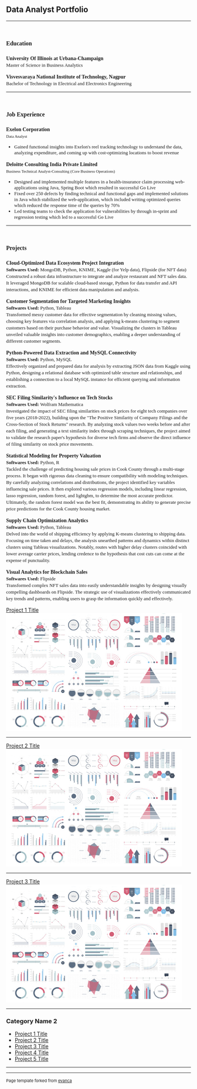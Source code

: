 ## Data Analyst Portfolio

---

<h1> <span style="font-family: Times New Roman; font-size: 16px;">Education</span></h1>

<p>
  <span style="font-family: Times New Roman; font-size: 14px;"><b>University Of Illinois at Urbana-Champaign</b></span>
  <br>
  <span style="font-family: Times New Roman; font-size: 13px;">Master of Science in Business Analytics</span>
</p>

<p>
  <span style="font-family: Times New Roman; font-size: 14px;"><b>Visvesvaraya National Institute of Technology, Nagpur</b></span>
  <br>
  <span style="font-family: Times New Roman; font-size: 13px;">Bachelor of Technology in Electrical and Electronics Engineering</span>
</p>

---

<h1> <span style="font-family: Times New Roman; font-size: 16px;">Job Experience</span></h1>

<p>
  <span style="font-family: Times New Roman; font-size: 14px;"><b>Exelon Corporation</b></span>
  <br>
  <span style="font-family: Times New Roman; font-size: 11px;">Data Analyst</span>
  <br>
  <ul style="font-family: Times New Roman; font-size: 13px;">
  <li>Gained functional insights into Exelon's reel tracking technology to understand the data, analyzing expenditure, and coming up with cost-optimizing locations to boost revenue</li>
  </ul>
</p>

<p>
  <span style="font-family: Times New Roman; font-size: 14px;"><b>Deloitte Consulting India Private Limited</b></span>
  <br>
  <span style="font-family: Times New Roman; font-size: 11px;">Business Technical Analyst-Consulting (Core Business Operations)</span>
  <br>
  <ul style="font-family: Times New Roman; font-size: 13px;">
  <li>Designed and implemented multiple features in a health-insurance claim processing web-applications using Java, Spring Boot which resulted in successful Go Live </li>
  <li>Fixed over 250 defects by finding technical and functional gaps and implemented solutions in Java which stabilized the web-application, which included writing optimized queries which reduced the response time of the queries  by 70% </li>
  <li>Led testing teams to check the application for vulnerabilities by through in-sprint and regression testing which led to a successful Go Live </li>
  </ul>
</p>

---

<h1> <span style="font-family: Times New Roman; font-size: 16px;">Projects</span></h1>

<p>
  <span style="font-family: Times New Roman; font-size: 14px;"><b>Cloud-Optimized Data Ecosystem Project Integration </b></span>
  <br>
   <span style="font-family: Times New Roman; font-size: 13px;"><b>Softwares Used: </b> MongoDB, Python, KNIME, Kaggle (for Yelp data), Flipside (for NFT data)</span>
  <br>
  <span style="font-family: Times New Roman; font-size: 13px;"> Constructed a robust data infrastructure to integrate and analyze restaurant and NFT sales data. It leveraged MongoDB for scalable cloud-based storage, Python for data transfer and API interactions, and KNIME for efficient data manipulation and analysis. </span>
</p>

<p>
  <span style="font-family: Times New Roman; font-size: 14px;"><b>Customer Segmentation for Targeted Marketing Insights</b></span>
  <br>
   <span style="font-family: Times New Roman; font-size: 13px;"><b>Softwares Used: </b> Python, Tableau</span>
  <br>
  <span style="font-family: Times New Roman; font-size: 13px;">Transformed messy customer data for effective segmentation by cleaning missing values, choosing key features via correlation analysis, and applying k-means clustering to segment customers based on their purchase behavior and value. Visualizing the clusters in Tableau unveiled valuable insights into customer demographics, enabling a deeper understanding of different customer segments.</span>
</p>

<p>
  <span style="font-family: Times New Roman; font-size: 14px;"><b>Python-Powered Data Extraction and MySQL Connectivity </b></span>
  <br>
   <span style="font-family: Times New Roman; font-size: 13px;"><b>Softwares Used: </b> Python, MySQL</span>
  <br>
  <span style="font-family: Times New Roman; font-size: 13px;">Effectively organized and prepared data for analysis by extracting JSON data from Kaggle using Python, designing a relational database with optimized table structure and relationships, and establishing a connection to a local MySQL instance for efficient querying and information extraction.</span>
</p>

<p>
  <span style="font-family: Times New Roman; font-size: 14px;"><b>SEC Filing Similarity's Influence on Tech Stocks</b></span>
  <br>
   <span style="font-family: Times New Roman; font-size: 13px;"><b>Softwares Used: </b> Wolfram Mathematica</span>
  <br>
  <span style="font-family: Times New Roman; font-size: 13px;">Investigated the impact of SEC filing similarities on stock prices for eight tech companies over five years (2018-2022), building upon the "The Positive Similarity of Company Filings and the Cross-Section of Stock Returns" research. By analyzing stock values two weeks before and after each filing, and generating a text similarity index through scraping techniques, the project aimed to validate the research paper's hypothesis for diverse tech firms and observe the direct influence of filing similarity on stock price movements.</span>
</p>

<p>
  <span style="font-family: Times New Roman; font-size: 14px;"><b>Statistical Modeling for Property Valuation</b></span>
  <br>
   <span style="font-family: Times New Roman; font-size: 13px;"><b>Softwares Used: </b> Python, R</span>
  <br>
  <span style="font-family: Times New Roman; font-size: 13px;">Tackled the challenge of predicting housing sale prices in Cook County through a multi-stage process. It began with rigorous data cleaning to ensure compatibility with modeling techniques. By carefully analyzing correlations and distributions, the project identified key variables influencing sale prices. It then explored various regression models, including linear regression, lasso regression, random forest, and lightgbm, to determine the most accurate predictor. Ultimately, the random forest model was the best fit, demonstrating its ability to generate precise price predictions for the Cook County housing market.</span>
</p>

<p>
  <span style="font-family: Times New Roman; font-size: 14px;"><b>Supply Chain Optimization Analytics</b></span>
  <br>
   <span style="font-family: Times New Roman; font-size: 13px;"><b>Softwares Used: </b> Python, Tableau</span>
  <br>
  <span style="font-family: Times New Roman; font-size: 13px;">Delved into the world of shipping efficiency by applying K-means clustering to shipping data. Focusing on time taken and delays, the analysis unearthed patterns and dynamics within distinct clusters using Tableau visualizations. Notably, routes with higher delay clusters coincided with lower average carrier prices, lending credence to the hypothesis that cost cuts can come at the expense of punctuality.</span>
</p>

<p>
  <span style="font-family: Times New Roman; font-size: 14px;"><b>Visual Analytics for Blockchain Sales</b></span>
  <br>
   <span style="font-family: Times New Roman; font-size: 13px;"><b>Softwares Used: </b>Flipside</span>
  <br>
  <span style="font-family: Times New Roman; font-size: 13px;">Transformed complex NFT sales data into easily understandable insights by designing visually compelling dashboards on Flipside. The strategic use of visualizations effectively communicated key trends and patterns, enabling users to grasp the information quickly and effectively.</span>
</p>



[Project 1 Title](/sample_page)
<img src="dummy_thumbnail.jpg?raw=true"/>

---
[Project 2 Title](/sample_presentation.pdf)
<img src="dummy_thumbnail.jpg?raw=true"/>

---
[Project 3 Title](https://www.linkedin.com/in/nikhilreddysatti/)
<img src="dummy_thumbnail.jpg?raw=true"/>

---

### Category Name 2

- [Project 1 Title](http://example.com/)
- [Project 2 Title](http://example.com/)
- [Project 3 Title](https://www.linkedin.com/in/nikhilreddysatti/)
- [Project 4 Title](http://example.com/)
- [Project 5 Title](http://example.com/)

---




---
<p style="font-size:11px">Page template forked from <a href="https://github.com/evanca/quick-portfolio">evanca</a></p>
<!-- Remove above link if you don't want to attibute -->
